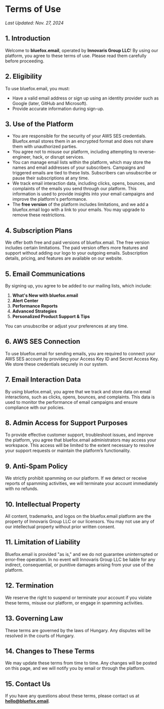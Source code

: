 # Terms of Use

_Last Updated: Nov. 27, 2024_

## 1. Introduction

Welcome to **bluefox.email**, operated by **Innovaris Group LLC**! By using our platform, you agree to these terms of use. Please read them carefully before proceeding.

## 2. Eligibility

To use bluefox.email, you must:

- Have a valid email address or sign up using an identity provider such as Google (later, GitHub and Microsoft).
- Provide accurate information during sign-up.

## 3. Use of the Platform

- You are responsible for the security of your AWS SES credentials. Bluefox.email stores them in an encrypted format and does not share them with unauthorized parties.
- You agree not to misuse our platform, including attempting to reverse-engineer, hack, or disrupt services.
- You can manage email lists within the platform, which may store the names and email addresses of your subscribers. Campaigns and triggered emails are tied to these lists. Subscribers can unsubscribe or pause their subscriptions at any time.
- We track email interaction data, including clicks, opens, bounces, and complaints of the emails you send through our platform. This information is used to provide insights into your email campaigns and improve the platform's performance.
- The **free version** of the platform includes limitations, and we add a bluefox.email logo with a link to your emails. You may upgrade to remove these restrictions.

## 4. Subscription Plans

We offer both free and paid versions of bluefox.email. The free version includes certain limitations. The paid version offers more features and support without adding our logo to your outgoing emails. Subscription details, pricing, and features are available on our website.

## 5. Email Communications

By signing up, you agree to be added to our mailing lists, which include:

1. **What's New with bluefox.email**
2. **Alert Center**
3. **Performance Reports**
4. **Advanced Strategies**
5. **Personalized Product Support & Tips**

You can unsubscribe or adjust your preferences at any time.

## 6. AWS SES Connection

To use bluefox.email for sending emails, you are required to connect your AWS SES account by providing your Access Key ID and Secret Access Key. We store these credentials securely in our system.

## 7. Email Interaction Data

By using bluefox.email, you agree that we track and store data on email interactions, such as clicks, opens, bounces, and complaints. This data is used to monitor the performance of email campaigns and ensure compliance with our policies.

## 8. Admin Access for Support Purposes

To provide effective customer support, troubleshoot issues, and improve the platform, you agree that bluefox.email administrators may access your workspace. This access will be limited to the extent necessary to resolve your support requests or maintain the platform’s functionality.

## 9. Anti-Spam Policy

We strictly prohibit spamming on our platform. If we detect or receive reports of spamming activities, we will terminate your account immediately with no refunds.

## 10. Intellectual Property

All content, trademarks, and logos on the bluefox.email platform are the property of Innovaris Group LLC or our licensors. You may not use any of our intellectual property without prior written consent.

## 11. Limitation of Liability

Bluefox.email is provided "as is," and we do not guarantee uninterrupted or error-free operation. In no event will Innovaris Group LLC be liable for any indirect, consequential, or punitive damages arising from your use of the platform.

## 12. Termination

We reserve the right to suspend or terminate your account if you violate these terms, misuse our platform, or engage in spamming activities.

## 13. Governing Law

These terms are governed by the laws of Hungary. Any disputes will be resolved in the courts of Hungary.

## 14. Changes to These Terms

We may update these terms from time to time. Any changes will be posted on this page, and we will notify you by email or through the platform.

## 15. Contact Us

If you have any questions about these terms, please contact us at **hello@bluefox.email**.
